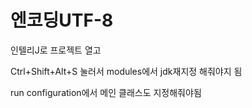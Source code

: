 # 엔코딩UTF-8

인텔리J로 프로젝트 열고

Ctrl+Shift+Alt+S 눌러서 modules에서 jdk재지정 해줘야지 됨

run configuration에서 메인 클래스도 지정해줘야됨
